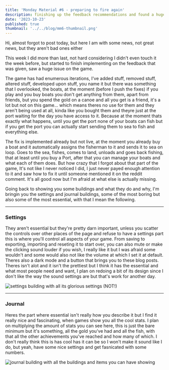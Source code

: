 ```yaml
---
title: 'Monday Material #6 - preparing to fire again'
description: finishing up the feedback recommendations and found a huge flaw, how it was overlook makes me scared
date: '2023-10-23'
published: true
thumbnail: '../../blog/mm6-thumbnail.png'
---
```


Hi, almost forgot to post today, but here I am with some news, not great news, but they aren't bad ones either

This week I did more than last, not hard considering I didn't even touch it the week before, but started to finish implementing on the feedback that was given, saw a huge issue on the game.

The game has had enumerous iterations, I've added stuff, removed stuff, altered stuff, developed upon stuff, you name it but there was something that I overlooked, the boats, at the moment (before I push the fixes) if you play and you buy boats you don't get anything from them, apart from friends, but you spend the gold on a canoe and all you get is a friend, it's a lot but not on this game... which means theres no use for them and they aren't being used at all, kinda like you bought them and theyre just at the port waiting for the day you have access to it.
Because at the moment thats exactly what happens, until you get the port none of your boats can fish but if you get the port you can actually start sending them to sea to fish and everything else.

The fix is implemented already but not live, at the moment you already buy a boat and it automatically assigns the fisherman to it and sends it to sea on loop. Goes to the sea, fishes, comes to land, unloads and goes back fishing, that at least until you buy a Port, after that you can manage your boats and what each of them does. But how crazy that I forgot about that part of the game, It's not like I never noticed I did, I just never payed enough attention to it and saw how to fix it until someone mentioned it on the reddit comment. It's all good now but I'm afraid at what else is actually missing.

Going back to showing you some buildings and what they do and why, I'm bringin you the settings and journal buildings, some of the most boring but also some of the most essential, with that I mean the following.

---

### Settings

They aren't essential but they're pretty darn important, unless you scatter the controls over other places of the page and refuse to have a settings part this is where you'll control all aspects of your game. From saving to exporting, importing and reseting it to start over, you can also mute or make the clicking sound louder if you wish, I really like it but I was afraid some wouldn't and some would also not like the volume at which I set it at default. Theres also a dark mode and a button that brings you to these blog posts.
Theres isn't alot and it isn't the prettiest but I think it has the essential and what most people need and want, I plan on redoing a bit of its design since I don't like the way the sound settings are but that's work for another day.

![settings building with all its glorious settings (NOT!)](../../blog/mm6-settings.png)

---

### Journal

Heres the part where essential isn't really how you describe it but I find it really nice and fascinating, when games show you all the cool stats. I plan on multiplying the amount of stats you can see here, this is just the bare minimum but it's something, all the gold you've had and all the fish, with that all the other achievements you've reached and how many of which. I don't really think this is has cool has it can be so I won't make it sound like I do, but yeah, have some nice settings and get fasnicated with some numbers.

![journal building with all the buildings and items you can have showing](../../blog/mm6-journal.png)
